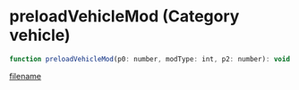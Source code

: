 # preloadVehicleMod (Category vehicle)

```js
function preloadVehicleMod(p0: number, modType: int, p2: number): void
```

[filename](preloadVehicleMod_m.md ':include')